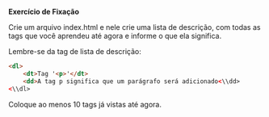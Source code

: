 **Exercício de Fixação**

Crie um arquivo index.html e nele crie uma lista de descrição, com todas as tags que você aprendeu até agora e informe o que ela significa.

Lembre-se da tag de lista de descrição:

```html
<dl>
	<dt>Tag '<p>'</dt>
	<dd>A tag p significa que um parágrafo será adicionado<\\dd>
<\\dl>
```

Coloque ao menos 10 tags já vistas até agora.